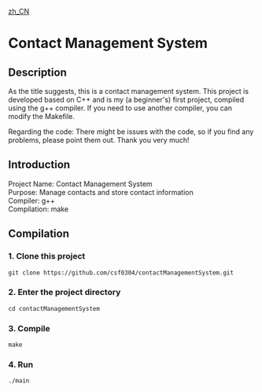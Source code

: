 [zh_CN](./README_zh.md)
# Contact Management System

## Description
As the title suggests, this is a contact management system. This project is developed based on C++ and is my (a beginner's) first project, compiled using the g++ compiler. If you need to use another compiler, you can modify the Makefile.

Regarding the code: There might be issues with the code, so if you find any problems, please point them out. Thank you very much!

## Introduction
Project Name: Contact Management System  
Purpose: Manage contacts and store contact information  
Compiler: g++  
Compilation: make

## Compilation
### 1. Clone this project
```
git clone https://github.com/csf0304/contactManagementSystem.git
```
### 2. Enter the project directory
```
cd contactManagementSystem
```
### 3. Compile
```
make
```
### 4. Run
```
./main
```

